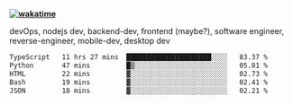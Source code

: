 **[![wakatime](https://wakatime.com/badge/user/87646243-158a-4241-a3cb-668e1fa2dbb8.svg)](https://wakatime.com/@87646243-158a-4241-a3cb-668e1fa2dbb8?style=plastic)**


devOps, nodejs dev, backend-dev, frontend (maybe?), software engineer, reverse-engineer, mobile-dev, desktop dev

<!--START_SECTION:waka-->

```txt
TypeScript   11 hrs 27 mins  █████████████████████░░░░   83.37 %
Python       47 mins         █▒░░░░░░░░░░░░░░░░░░░░░░░   05.81 %
HTML         22 mins         ▓░░░░░░░░░░░░░░░░░░░░░░░░   02.73 %
Bash         19 mins         ▓░░░░░░░░░░░░░░░░░░░░░░░░   02.41 %
JSON         18 mins         ▓░░░░░░░░░░░░░░░░░░░░░░░░   02.21 %
```

<!--END_SECTION:waka-->
